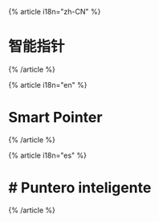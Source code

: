 {% article i18n="zh-CN" %}

# 智能指针

{% /article %}

{% article i18n="en" %}

# Smart Pointer

{% /article %}

{% article i18n="es" %}

# # Puntero inteligente

{% /article %}